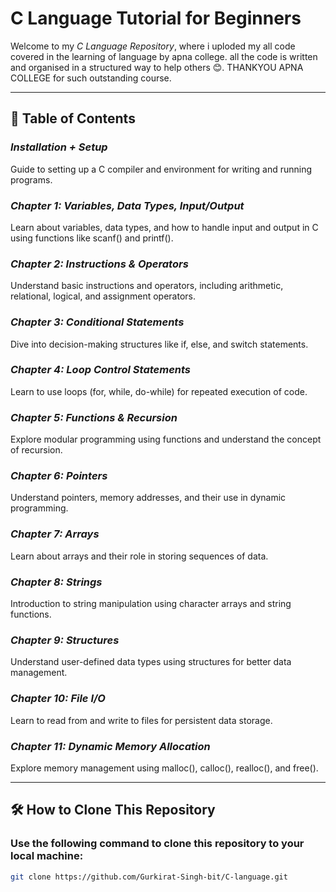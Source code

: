 # C Language Tutorial for Beginners  



Welcome to my *C Language Repository*, where i uploded my all code covered in the learning of  language by apna college. all the code is written and organised in a structured way to help others 😊. THANKYOU APNA COLLEGE  for such outstanding course.
 

---

## 📂 Table of Contents  
 ###  *Installation + Setup*  
   Guide to setting up a C compiler and environment for writing and running programs.  

 ### *Chapter 1: Variables, Data Types, Input/Output*  
   Learn about variables, data types, and how to handle input and output in C using functions like scanf() and printf().  

 ### *Chapter 2: Instructions & Operators*  
   Understand basic instructions and operators, including arithmetic, relational, logical, and assignment operators.  

 ### *Chapter 3: Conditional Statements*  
   Dive into decision-making structures like if, else, and switch statements.  

 ### *Chapter 4: Loop Control Statements*  
   Learn to use loops (for, while, do-while) for repeated execution of code.  

 ### *Chapter 5: Functions & Recursion*  
   Explore modular programming using functions and understand the concept of recursion.  

 ### *Chapter 6: Pointers*  
   Understand pointers, memory addresses, and their use in dynamic programming.  

 ### *Chapter 7: Arrays*  
   Learn about arrays and their role in storing sequences of data.  

 ### *Chapter 8: Strings*  
   Introduction to string manipulation using character arrays and string functions.  

 ### *Chapter 9: Structures*  
   Understand user-defined data types using structures for better data management.  

 ### *Chapter 10: File I/O*  
   Learn to read from and write to files for persistent data storage.  

 ### *Chapter 11: Dynamic Memory Allocation*  
   Explore memory management using malloc(), calloc(), realloc(), and free().  

---

## 🛠️ How to Clone This Repository  
### Use the following command to clone this repository to your local machine:  
```bash  
git clone https://github.com/Gurkirat-Singh-bit/C-language.git

